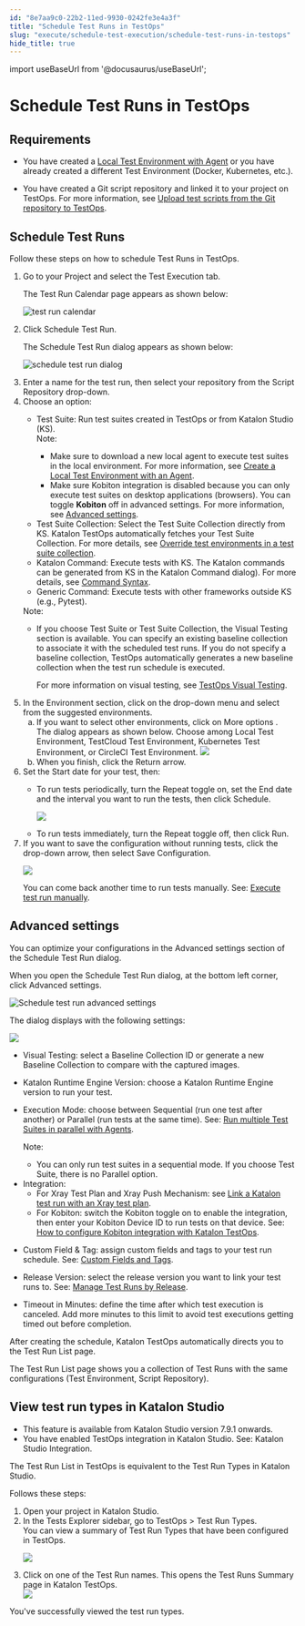 ```yaml
---
id: "8e7aa9c0-22b2-11ed-9930-0242fe3e4a3f"
title: "Schedule Test Runs in TestOps"
slug: "execute/schedule-test-execution/schedule-test-runs-in-testops"
hide_title: true
---
```

import useBaseUrl from '@docusaurus/useBaseUrl';


# <a id="id" class="anchor_top_offset"/><a id="ariaid-title1" class="anchor_top_offset"/>Schedule Test Runs in TestOps


## Requirements

<ul xmlns="http://www.w3.org/1999/xhtml" className="ul"><li className="li"><p className="p">You have created a <a className="xref" href="/docs/execute/cloud-based-test-execution/test-execution-with-testops/local-test-environments/create-a-local-test-environment-with-an-agent">Local Test Environment with Agent</a> or you have already created a different Test Environment (Docker, Kubernetes, etc.).</p></li><li className="li"><p className="p">You have created a Git script repository and linked it to your project on TestOps. For more information, see <a className="xref" href="/docs/organize/upload-test-scripts-from-a-git-repository/upload-test-scripts-from-the-git-repository-to-testops">Upload test scripts from the Git repository to TestOps</a>.</p></li></ul> 

## <a id="task-7544" class="anchor_top_offset"/>Schedule Test Runs

<section xmlns="http://www.w3.org/1999/xhtml" className="section context">Follow these steps on how to schedule Test Runs in TestOps.</section> 
<ol xmlns="http://www.w3.org/1999/xhtml" className="ol steps"><li className="li step stepexpand"><span className="ph cmd">Go to your Project and select the <span className="ph uicontrol">Test Execution</span> tab.</span><div className="itemgroup stepresult"><p className="p">The <span className="ph uicontrol">Test Run Calendar</span> page appears as shown below:</p><p className="p"><img className="image" width={850} src={useBaseUrl("/1b31b3b0-b767-11ed-825f-0242cfbc79b5.png")} alt="test run calendar" /></p></div></li><li className="li step stepexpand"><span className="ph cmd">Click <span className="ph uicontrol">Schedule Test Run</span>.</span><div className="itemgroup stepresult"><p className="p">The <span className="ph uicontrol">Schedule Test Run</span> dialog appears as shown below:</p><p className="p"><img className="image" width={850} src={useBaseUrl("/07e0a7d0-8fcb-11ed-998d-0242cfbc79b5.png")} alt="schedule test run dialog" /></p></div></li><li className="li step stepexpand"><span className="ph cmd">Enter a name for the test run, then select your repository from the <span className="ph uicontrol">Script Repository</span> drop-down.</span></li><li className="li step stepexpand"><span className="ph cmd">Choose an option:</span><div className="itemgroup info"><ul className="ul"><li className="li"><span className="ph uicontrol">Test Suite</span>: Run test suites created in <span className="ph">TestOps</span> or from <span className="ph">Katalon Studio (KS)</span>.<div className="note note note_note"><span className="note__title">Note:</span> <ul className="ul"><li className="li">Make sure to download a new local agent to execute test suites in the local environment. For more information, see <a className="xref" href="/docs/execute/cloud-based-test-execution/test-execution-with-testops/local-test-environments/create-a-local-test-environment-with-an-agent">Create a Local Test Environment with an Agent</a>.</li><li className="li">Make sure Kobiton integration is disabled because you can only execute test suites on desktop applications (browsers). You can toggle <strong className="ph b">Kobiton</strong> off in advanced settings. For more information, see <a className="xref" href="/docs/execute/schedule-test-execution/schedule-test-runs-in-testops#id_2">Advanced settings</a>.</li></ul></div></li><li className="li"><span className="ph uicontrol">Test Suite Collection</span>: Select the <span className="ph uicontrol">Test Suite Collection</span> directly from KS. <span className="ph">Katalon TestOps</span> automatically fetches your <span className="ph uicontrol">Test Suite Collection</span>. For more details, see <a className="xref" href="/docs/execute/cloud-based-test-execution/test-execution-with-testcloud/override-test-environments-in-a-test-suite-collection">Override test environments in a test suite collection</a>.</li><li className="li"><span className="ph uicontrol">Katalon Command</span>: Execute tests with KS. The Katalon commands can be generated from KS in the <span className="ph uicontrol">Katalon Command</span> dialog). For more details, see <a className="xref" href="/docs/execute/katalon-runtime-engine/command-line-syntax-in-katalon-runtime-engine">Command Syntax</a>.</li><li className="li"><span className="ph uicontrol">Generic Command</span>: Execute tests with other frameworks outside KS (e.g., Pytest).</li></ul></div><div className="itemgroup stepresult"><div className="note note note_note"><span className="note__title">Note:</span> <ul className="ul"><li className="li">If you choose <span className="ph uicontrol">Test Suite</span> or <span className="ph uicontrol">Test Suite Collection</span>, the <span className="ph uicontrol">Visual Testing</span> section is available. You can specify an existing baseline collection to associate it with the scheduled test runs. If you do not specify a baseline collection, TestOps automatically generates a new baseline collection when the test run schedule is executed.<p className="p">For more information on visual testing, see <a className="xref" href="/docs/analyze/analytics/visual-testing/visual-testing-overview#id_3">TestOps Visual Testing</a>.</p></li></ul></div></div></li><li className="li step stepexpand"><span className="ph cmd">In the <span className="ph uicontrol">Environment</span> section, click on the drop-down menu and select from the suggested environments.</span><ol type="a" className="ol substeps"><li className="li substep substepexpand"><span className="ph cmd">If you want to select other environments, click on <span className="ph uicontrol">More options</span> .</span><div className="itemgroup stepresult">The dialog appears as shown below. Choose among Local Test Environment, TestCloud Test Environment, Kubernetes Test Environment, or CircleCI Test Environment. <img className="image" src={useBaseUrl("/1a5695f0-b767-11ed-825f-0242cfbc79b5.png")} /></div></li><li className="li substep substepexpand"><span className="ph cmd">When you finish, click the Return arrow.</span></li></ol></li><li className="li step stepexpand"><span className="ph cmd">Set the Start date for your test, then:</span><div className="itemgroup stepresult"><ul className="ul"><li className="li">To run tests periodically, turn the <span className="ph uicontrol">Repeat</span> toggle on, set the End date and the interval you want to run the tests, then click <span className="ph uicontrol">Schedule</span>.<p className="p"><img className="image" width={500} src={useBaseUrl("/16f73e50-b767-11ed-825f-0242cfbc79b5.png")} /></p></li><li className="li">To run tests immediately, turn the <span className="ph uicontrol">Repeat</span> toggle off, then click <span className="ph uicontrol">Run</span>.</li></ul></div></li><li className="li step stepexpand"><span className="ph cmd">If you want to save the configuration without running tests, click the drop-down arrow, then select <span className="ph uicontrol">Save Configuration</span>.</span><div className="itemgroup stepresult"><p className="p"><img className="image" width={500} src={useBaseUrl("/196b2480-b767-11ed-825f-0242cfbc79b5.png")} /></p>You can come back another time to run tests manually. See: <a className="xref" href="/docs/execute/schedule-test-execution/execute-test-runs-manually-in-testops">Execute test run manually</a>.</div></li></ol> 

## <a id="id_2" class="anchor_top_offset"/>Advanced settings

<p xmlns="http://www.w3.org/1999/xhtml" className="p">You can optimize your configurations in the <span className="ph uicontrol">Advanced settings</span> section of the <span className="ph uicontrol">Schedule Test Run</span> dialog.</p> 
<p xmlns="http://www.w3.org/1999/xhtml" className="p">When you open the <span className="ph uicontrol">Schedule Test Run</span> dialog, at the bottom left corner, click <span className="ph uicontrol">Advanced settings</span>.</p> 
<p xmlns="http://www.w3.org/1999/xhtml" className="p"><img className="image" width={850} src={useBaseUrl("/07e0a7d0-8fcb-11ed-998d-0242cfbc79b5.png")} alt="Schedule test run advanced settings" /></p> 
<p xmlns="http://www.w3.org/1999/xhtml" className="p">The dialog displays with the following settings:</p> 
<p xmlns="http://www.w3.org/1999/xhtml" className="p"><img className="image" src={useBaseUrl("/e5710b30-76c1-11ed-a602-0242cfbc79b5.png")} /></p> 
<ul xmlns="http://www.w3.org/1999/xhtml" className="ul"><li className="li"><p className="p"><span className="ph uicontrol">Visual Testing</span>: select a Baseline Collection ID or generate a new Baseline Collection to compare with the captured images.</p></li><li className="li"><p className="p"><span className="ph uicontrol">Katalon Runtime Engine Version</span>: choose a <span className="ph">Katalon Runtime Engine</span> version to run your test.</p></li><li className="li"><p className="p"><span className="ph uicontrol">Execution Mode</span>: choose between <span className="ph uicontrol">Sequential</span> (run one test after another) or <span className="ph uicontrol">Parallel</span> (run tests at the same time). See: <a className="xref" href="/docs/execute/cloud-based-test-execution/test-execution-with-testops/local-test-environments/run-multiple-test-suites-in-parallel-with-agents">Run multiple Test Suites in parallel with Agents</a>.</p><div className="note note note_note"><span className="note__title">Note:</span> <ul className="ul"><li className="li">You can only run test suites in a sequential mode. If you choose <span className="ph uicontrol">Test Suite</span>, there is no <span className="ph uicontrol">Parallel</span> option.</li></ul></div></li><li className="li"><span className="ph uicontrol">Integration</span>: <ul className="ul"><li className="li">For <span className="ph uicontrol">Xray Test Plan</span> and <span className="ph uicontrol">Xray Push Mechanism</span>: see <a className="xref" href="/docs/organize/integration-for-organizing-tests/xray-integration/link-a-katalon-test-run-with-an-xray-test-plan">Link a Katalon test run with an Xray test plan</a>.</li><li className="li">For <span className="ph uicontrol">Kobiton</span>: switch the <span className="ph uicontrol">Kobiton</span> toggle on to enable the integration, then enter your Kobiton Device ID to run tests on that device. See: <a className="xref" href="/docs/execute/cloud-based-test-execution/integration-with-other-vendors-for-cloud-execution/kobiton-integration/kobiton-integration-with-testops">How to configure Kobiton integration with Katalon TestOps</a>.</li></ul></li><li className="li"><p className="p"><span className="ph uicontrol">Custom Field</span> &amp; <span className="ph uicontrol">Tag</span>: assign custom fields and tags to your test run schedule. See: <a className="xref" href="/docs/organize/custom-field-and-tags/custom-fields-and-tags">Custom Fields and Tags</a>.</p></li><li className="li"><p className="p"><span className="ph uicontrol">Release Version</span>: select the release version you want to link your test runs to. See: <a className="xref" href="/docs/plan/create-and-edit-releases-in-testops">Manage Test Runs by Release</a>.</p></li><li className="li"><p className="p"><span className="ph uicontrol">Timeout in Minutes</span>: define the time after which test execution is canceled. Add more minutes to this limit to avoid test executions getting timed out before completion.</p></li></ul> 
<p xmlns="http://www.w3.org/1999/xhtml" className="p">After creating the schedule, Katalon TestOps automatically directs you to the <span className="ph uicontrol">Test Run List</span> page.</p> 
<p xmlns="http://www.w3.org/1999/xhtml" className="p">The <span className="ph uicontrol">Test Run List</span> page shows you a collection of Test Runs with the same configurations (Test Environment, Script Repository).</p> 

## <a id="task-580" class="anchor_top_offset"/>View test run types in Katalon Studio

<div xmlns="http://www.w3.org/1999/xhtml" className="section prereq p"><ul className="ul"><li className="li">This feature is available from <span className="ph">Katalon Studio</span> version 7.9.1 onwards.</li><li className="li">You have enabled <span className="ph">TestOps</span> integration in <span className="ph">Katalon Studio</span>. See: Katalon Studio Integration.</li></ul></div>
<section xmlns="http://www.w3.org/1999/xhtml" className="section context">The <span className="ph uicontrol">Test Run List</span> in <span className="ph">TestOps</span> is equivalent to the <span className="ph uicontrol">Test Run Types</span> in <span className="ph">Katalon Studio</span>.<p className="p">Follows these steps:</p></section> 
<ol xmlns="http://www.w3.org/1999/xhtml" className="ol steps"><li className="li step stepexpand"><span className="ph cmd">Open your project in <span className="ph">Katalon Studio</span>.</span></li><li className="li step stepexpand"><span className="ph cmd">In the <span className="ph uicontrol">Tests Explorer</span> sidebar, go to <span className="ph uicontrol">TestOps</span> &gt; <span className="ph uicontrol">Test Run Types</span>.</span><div className="itemgroup stepresult">You can view a summary of Test Run Types that have been configured in <span className="ph">TestOps</span>.<p className="p"><img className="image" width={850} src={useBaseUrl("/17f6d400-b767-11ed-825f-0242cfbc79b5.png")} /></p></div></li><li className="li step stepexpand"><span className="ph cmd">Click on one of the Test Run names. This opens the Test Runs Summary page in <span className="ph">Katalon TestOps</span>.</span><div className="itemgroup stepresult"><img className="image" width={850} src={useBaseUrl("/169e48e0-b767-11ed-825f-0242cfbc79b5.png")} /></div></li></ol> 
<section xmlns="http://www.w3.org/1999/xhtml" className="section result">You've successfully viewed the test run types.</section> 
